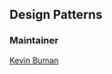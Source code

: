 ## Design Patterns

### Maintainer

[Kevin Buman](mailto:kevin.buman@students.fhnw.ch?subject=fhnw_depa)

